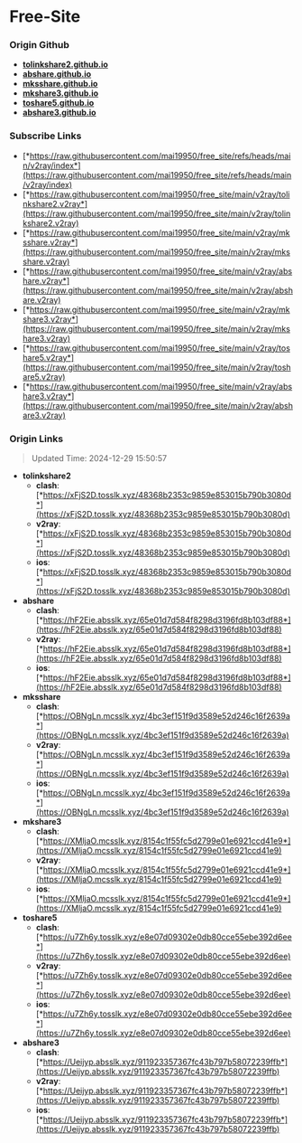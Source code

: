 # Free-Site

### Origin Github

- [**tolinkshare2.github.io**](https://github.com/tolinkshare2/tolinkshare2.github.io)
- [**abshare.github.io**](https://github.com/abshare/abshare.github.io)
- [**mksshare.github.io**](https://github.com/mksshare/mksshare.github.io)
- [**mkshare3.github.io**](https://github.com/mkshare3/mkshare3.github.io)
- [**toshare5.github.io**](https://github.com/toshare5/toshare5.github.io)
- [**abshare3.github.io**](https://github.com/abshare3/abshare3.github.io)

### Subscribe Links

- [*https://raw.githubusercontent.com/mai19950/free_site/refs/heads/main/v2ray/index*](https://raw.githubusercontent.com/mai19950/free_site/refs/heads/main/v2ray/index)
- [*https://raw.githubusercontent.com/mai19950/free_site/main/v2ray/tolinkshare2.v2ray*](https://raw.githubusercontent.com/mai19950/free_site/main/v2ray/tolinkshare2.v2ray)
- [*https://raw.githubusercontent.com/mai19950/free_site/main/v2ray/mksshare.v2ray*](https://raw.githubusercontent.com/mai19950/free_site/main/v2ray/mksshare.v2ray)
- [*https://raw.githubusercontent.com/mai19950/free_site/main/v2ray/abshare.v2ray*](https://raw.githubusercontent.com/mai19950/free_site/main/v2ray/abshare.v2ray)
- [*https://raw.githubusercontent.com/mai19950/free_site/main/v2ray/mkshare3.v2ray*](https://raw.githubusercontent.com/mai19950/free_site/main/v2ray/mkshare3.v2ray)
- [*https://raw.githubusercontent.com/mai19950/free_site/main/v2ray/toshare5.v2ray*](https://raw.githubusercontent.com/mai19950/free_site/main/v2ray/toshare5.v2ray)
- [*https://raw.githubusercontent.com/mai19950/free_site/main/v2ray/abshare3.v2ray*](https://raw.githubusercontent.com/mai19950/free_site/main/v2ray/abshare3.v2ray)

### Origin Links

> Updated Time: 2024-12-29 15:50:57

- **tolinkshare2**
  - **clash**: [*https://xFjS2D.tosslk.xyz/48368b2353c9859e853015b790b3080d*](https://xFjS2D.tosslk.xyz/48368b2353c9859e853015b790b3080d)
  - **v2ray**: [*https://xFjS2D.tosslk.xyz/48368b2353c9859e853015b790b3080d*](https://xFjS2D.tosslk.xyz/48368b2353c9859e853015b790b3080d)
  - **ios**: [*https://xFjS2D.tosslk.xyz/48368b2353c9859e853015b790b3080d*](https://xFjS2D.tosslk.xyz/48368b2353c9859e853015b790b3080d)
- **abshare**
  - **clash**: [*https://hF2Eie.absslk.xyz/65e01d7d584f8298d3196fd8b103df88*](https://hF2Eie.absslk.xyz/65e01d7d584f8298d3196fd8b103df88)
  - **v2ray**: [*https://hF2Eie.absslk.xyz/65e01d7d584f8298d3196fd8b103df88*](https://hF2Eie.absslk.xyz/65e01d7d584f8298d3196fd8b103df88)
  - **ios**: [*https://hF2Eie.absslk.xyz/65e01d7d584f8298d3196fd8b103df88*](https://hF2Eie.absslk.xyz/65e01d7d584f8298d3196fd8b103df88)
- **mksshare**
  - **clash**: [*https://OBNgLn.mcsslk.xyz/4bc3ef151f9d3589e52d246c16f2639a*](https://OBNgLn.mcsslk.xyz/4bc3ef151f9d3589e52d246c16f2639a)
  - **v2ray**: [*https://OBNgLn.mcsslk.xyz/4bc3ef151f9d3589e52d246c16f2639a*](https://OBNgLn.mcsslk.xyz/4bc3ef151f9d3589e52d246c16f2639a)
  - **ios**: [*https://OBNgLn.mcsslk.xyz/4bc3ef151f9d3589e52d246c16f2639a*](https://OBNgLn.mcsslk.xyz/4bc3ef151f9d3589e52d246c16f2639a)
- **mkshare3**
  - **clash**: [*https://XMljaO.mcsslk.xyz/8154c1f55fc5d2799e01e6921ccd41e9*](https://XMljaO.mcsslk.xyz/8154c1f55fc5d2799e01e6921ccd41e9)
  - **v2ray**: [*https://XMljaO.mcsslk.xyz/8154c1f55fc5d2799e01e6921ccd41e9*](https://XMljaO.mcsslk.xyz/8154c1f55fc5d2799e01e6921ccd41e9)
  - **ios**: [*https://XMljaO.mcsslk.xyz/8154c1f55fc5d2799e01e6921ccd41e9*](https://XMljaO.mcsslk.xyz/8154c1f55fc5d2799e01e6921ccd41e9)
- **toshare5**
  - **clash**: [*https://u7Zh6y.tosslk.xyz/e8e07d09302e0db80cce55ebe392d6ee*](https://u7Zh6y.tosslk.xyz/e8e07d09302e0db80cce55ebe392d6ee)
  - **v2ray**: [*https://u7Zh6y.tosslk.xyz/e8e07d09302e0db80cce55ebe392d6ee*](https://u7Zh6y.tosslk.xyz/e8e07d09302e0db80cce55ebe392d6ee)
  - **ios**: [*https://u7Zh6y.tosslk.xyz/e8e07d09302e0db80cce55ebe392d6ee*](https://u7Zh6y.tosslk.xyz/e8e07d09302e0db80cce55ebe392d6ee)
- **abshare3**
  - **clash**: [*https://Ueijyp.absslk.xyz/911923357367fc43b797b58072239ffb*](https://Ueijyp.absslk.xyz/911923357367fc43b797b58072239ffb)
  - **v2ray**: [*https://Ueijyp.absslk.xyz/911923357367fc43b797b58072239ffb*](https://Ueijyp.absslk.xyz/911923357367fc43b797b58072239ffb)
  - **ios**: [*https://Ueijyp.absslk.xyz/911923357367fc43b797b58072239ffb*](https://Ueijyp.absslk.xyz/911923357367fc43b797b58072239ffb)
